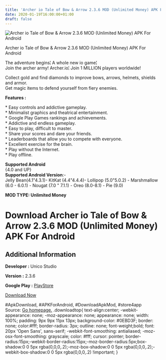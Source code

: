 ```yaml
---
title: 'Archer io Tale of Bow & Arrow 2.3.6 MOD (Unlimited Money) APK For Android'
date: 2020-01-19T16:00:00+01:00
draft: false
---
```


![Archer io Tale of Bow & Arrow 2.3.6 MOD (Unlimited Money) APK For Android](https://i2.wp.com/apkhome.net/wp-content/uploads/2020/01/Archer-io-Tale-of-Bow-Arrow-2.3.6-MOD-Unlimited-Money.png "Archer io Tale of Bow & Arrow 2.3.6 MOD (Unlimited Money) APK For Android")

  

Archer io Tale of Bow & Arrow 2.3.6 MOD (Unlimited Money) APK For Android

The adventure begins¦ A whole new io game¦  
Join the archer army! Archer.io¦ Join 1 MILLION players worldwide!

Collect gold and find diamonds to improve bows, arrows, helmets, shields and armor.  
Get magic items to defend yourself from fiery enemies.

**Features :**

\* Easy controls and addictive gameplay.  
\* Minimalist graphics and theatrical entertainment.  
\* Google Play Games rankings and achievements.  
\* Addictive and endless gameplay.  
\* Easy to play, difficult to master.  
\* Share your scores and dare your friends.  
\* Leaderboards that allow you to compete with everyone.  
\* Excellent exercise for the brain.  
\* Play without the Internet.  
\* Play offline.

**Supported Android**  
{4.0 and UP}  
**Supported Android Version**:-  
Jelly Bean(4.1"4.3.1)- KitKat (4.4"4.4.4)- Lollipop (5.0"5.0.2) - Marshmallow (6.0 - 6.0.1) - Nougat (7.0 " 7.1.1) - Oreo (8.0-8.1) - Pie (9.0)

**MOD TYPE: Unlimited Money**

Download Archer io Tale of Bow & Arrow 2.3.6 MOD (Unlimited Money) APK For Android
==================================================================================

Additional Information
----------------------

**Developer :** Unico Studio

**Version :** 2.3.6

**Google Play :** [PlayStore](https://play.google.com/store/apps/details?id=com.mixgames.okcular)

  

[Download Now](https://store4app.co/post/archer-io-tale-of-bow-amp-arrow-2-3-6-mod-unlimited-money-apk-for-android_1579444205)

  
#ApkDownload, #APKForAndroid, #DownloadApkMod, #store4app  
Source: [Go homepage.](https://store4app.co/post/archer-io-tale-of-bow-amp-arrow-2-3-6-mod-unlimited-money-apk-for-android_1579444205) .downloadtop{ text-align:center; -webkit-appearance: none; -moz-appearance: none; appearance: none; width: 100%; padding: 9px 9px 11px 13px; background-color: #0EBD3F; border: none; color:#fff; border-radius: 3px; outline: none; font-weight;bold; font: 20px 'Open Sans', sans-serif; -webkit-font-smoothing: antialiased; -moz-osx-font-smoothing: grayscale; color: #fff; cursor: pointer; border-radius:15px;-webkit-border-radius:15px;-moz-border-radius:5px;box-shadow:0 0 5px rgba(0,0,0,.2);-moz-box-shadow:0 0 5px rgba(0,0,0,.2);-webkit-box-shadow:0 0 5px rgba(0,0,0,.2) !important; }